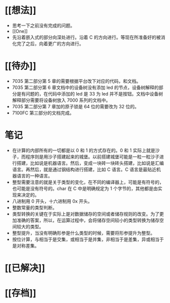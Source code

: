 # [[想法]]
- 思考一下之前没有完成的问题。
- [[One]]
- 先沿着嵌入式的部分向深处进行。沿着 C 的方向进行。等现在所准备好的被消化完了之后，向着更广的方向进行。

# [[待办]]
- 7035 第二部分第 5 章的需要根据平台改下对应的代码，和文档。
- 7035 第二部分第 6 章文档中的设备树没有添加 led 的节点，设备树解释的部分是有问题的，在代码中添加的 led 是 33 为 led 并不是按钮。文档中设备树解释部分需要将设备树放入 7000 系列的文档中。
- 7035 第二部分第 7 章加的原子锁是 64 位的需要改为 32 位的。
- 7100FC 第三部分的文档完成。

# 笔记
- 在计算的内部所有的一切都是以 0 和 1 的方式存在的。0 和 1 实际上就是沙子，而程序则是用沙子搭建起来的城堡。以前搭建城堡可能是一粒一粒沙子进行搭建，比如说是机器语言。然后，变成一块砖一块砖头搭建，比如说是汇编语言。再然后，就是通过钢结构进行搭建，比如 C 语言。C 语言是最贴近机器语言的一种语言。
- 整型需要注意的就是关于类型的变化，在不同的编译器上，可能是有符号的，也可能是没有符号的。char 在 C 中是明确规定为 1 个字节的，其他都是由实现来决定的。
- 八进制用 0 开头，十六进制用 0x 开头。
- 整数常量的类型判断。
- 类型转换的关键在于实际上是对数据储存的空间或者储存规则的改变。为了更加准确的答案，所以，在运算过程中，会将储存空间较小的类型转换为储存空间较大的类型。
- 整型提升，当没有明确形参是什么类型的时候，需要将形参提升为整型。
- 按位计算，与相当于是交集，或相当于是并集，非相当于是差集，异或相当于是对称差集。
# [[已解决]]

# [[存档]]